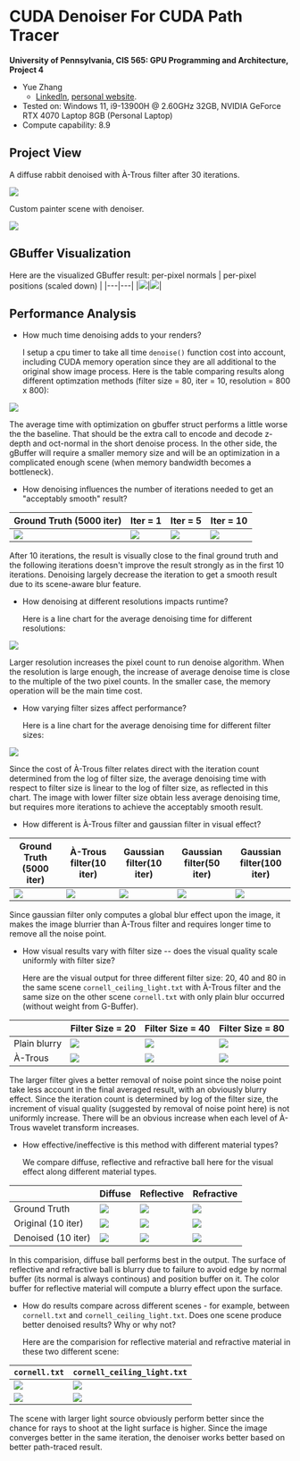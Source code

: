 CUDA Denoiser For CUDA Path Tracer
==================================

**University of Pennsylvania, CIS 565: GPU Programming and Architecture, Project 4**

* Yue Zhang
  * [LinkedIn](https://www.linkedin.com/in/yuezhang027/), [personal website](https://yuezhanggame.com/).
* Tested on: Windows 11, i9-13900H @ 2.60GHz 32GB, NVIDIA GeForce RTX 4070 Laptop 8GB (Personal Laptop)
* Compute capability: 8.9

## Project View

A diffuse rabbit denoised with À-Trous filter after 30 iterations.

![](img/bunny_comp.png)

Custom painter scene with denoiser.

![](final.png)

## GBuffer Visualization
Here are the visualized GBuffer result:
 per-pixel normals | per-pixel positions (scaled down) |
|---|---|
|![](img/normal.png)|![](img/position.png)|

## Performance Analysis
* How much time denoising adds to your renders?

  I setup a cpu timer to take all time `denoise()` function cost into account, including CUDA memory operation since they are all additional to the original show image process. Here is the table comparing results along different optimzation methods (filter size = 80, iter = 10, resolution = 800 x 800):

![](img/avg_time_cornell.png)

  The average time with optimization on gbuffer struct performs a little worse the the baseline. That should be the extra call to encode and decode z-depth and oct-normal in the short denoise process. In the other side, the gBuffer will require a smaller memory size and will be an optimization in a complicated enough scene (when memory bandwidth becomes a bottleneck).

* How denoising influences the number of iterations needed to get an "acceptably smooth" result?

|Ground Truth (5000 iter)|Iter = 1|Iter = 5|Iter = 10|
|------|------|-------|-------|
![](img/reflective.png)|![](img/1iter.png)|![](img/5iter.png)|![](img/10iter_with_weight.png)|

  After 10 iterations, the result is visually close to the final ground truth and the following iterations doesn't improve the result strongly as in the first 10 iterations. Denoising largely decrease the iteration to get a smooth result due to its scene-aware blur feature.
  
* How denoising at different resolutions impacts runtime?

  Here is a line chart for the average denoising time for different resolutions:

![](img/avg_time_resolution.png)

  Larger resolution increases the pixel count to run denoise algorithm. When the resolution is large enough, the increase of average denoise time is close to the multiple of the two pixel counts. In the smaller case, the memory operation will be the main time cost.

* How varying filter sizes affect performance?
  
  Here is a line chart for the average denoising time for different filter sizes:

![](img/avg_time_filter_size.png)

  Since the cost of À-Trous filter relates direct with the iteration count determined from the log of filter size, the average denoising time with respect to filter size is linear to the log of filter size, as reflected in this chart. The image with lower filter size obtain less average denoising time, but requires more iterations to achieve the acceptably smooth result.
  
* How different is À-Trous filter and gaussian filter in visual effect?
  
|Ground Truth (5000 iter)|À-Trous filter(10 iter)|Gaussian filter(10 iter)|Gaussian filter(50 iter)|Gaussian filter(100 iter)|
|------|------|------|------|------|
|![](img/reflective.png)|![](img/10iter_with_weight.png)|![](img/10_gauss.png)|![](img/50_gauss.png)|![](img/100_gauss.png)|

  Since gaussian filter only computes a global blur effect upon the image, it makes the image blurrier than À-Trous filter and requires longer time to remove all the noise point.

* How visual results vary with filter size -- does the visual quality scale uniformly with filter size?

  Here are the visual output for three different filter size: 20, 40 and 80 in the same scene `cornell_ceiling_light.txt` with À-Trous filter and the same size on the other scene `cornell.txt` with only plain blur occurred (without weight from G-Buffer).

||Filter Size = 20|Filter Size = 40|Filter Size = 80|
|------|------|-------|-------|
|Plain blurry|![](img/20_filter_atrous_100iter.png)|![](img/40_filter_atrous_100iter.png)|![](img/80_filter_atrous_100iter.png)|
|À-Trous|![](img/20filter.png)|![](img/80filter.png)|![](img/40filter.png)|

  The larger filter gives a better removal of noise point since the noise point take less account in the final averaged result, with an obviously blurry effect. Since the iteration count is determined by log of the filter size, the increment of visual quality (suggested by removal of noise point here) is not uniformly increase. There will be an obvious increase when each level of À-Trous wavelet transform increases.

* How effective/ineffective is this method with different material types?

  We compare diffuse, reflective and refractive ball here for the visual effect along different material types.

||Diffuse|Reflective|Refractive|
|------|------|------|-------|
|Ground Truth|![](img/diffuse.png)|![](img/reflective.png)|![](img/refractive.png)|
|Original (10 iter)|![](img/raw_diffuse.png)|![](img/raw_reflective.png)|![](img/raw_refractive.png)|
|Denoised (10 iter)|![](img/80_diffuse.png)|![](img/80filter.png)|![](img/80_refractive.png)|

  In this comparision, diffuse ball performs best in the output. The surface of reflective and refractive ball is blurry due to failure to avoid edge by normal buffer (its normal is always continous) and position buffer on it. The color buffer for reflective material will compute a blurry effect upon the surface.

* How do results compare across different scenes - for example, between `cornell.txt` and `cornell_ceiling_light.txt`. Does one scene produce better denoised results? Why or why not?

  Here are the comparision for reflective material and refractive material in these two different scene:

|`cornell.txt`|`cornell_ceiling_light.txt`|
|------|------|
|![](img/diffuse_small_light.png)|![](img/80_diffuse.png)|
|![](img/reflective_small_light.png)|![](img/80filter.png)|

  The scene with larger light source obviously perform better since the chance for rays to shoot at the light surface is higher. Since the image converges better in the same iteration, the denoiser works better based on better path-traced result.
